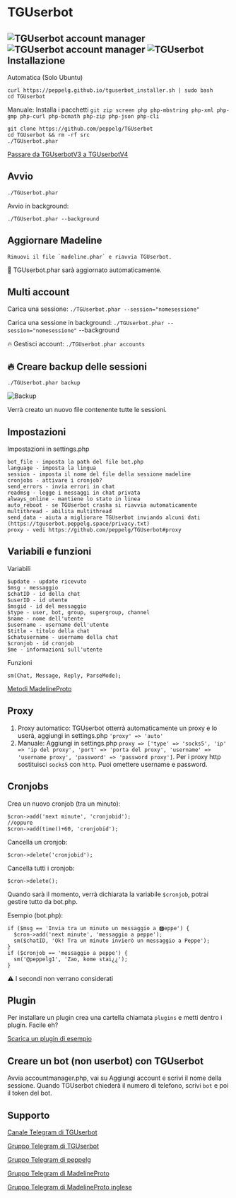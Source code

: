 # TGUserbot
![TGUserbot account manager](https://i.imgur.com/B6TUHyv.png)
![TGUserbot account manager](https://i.imgur.com/USK2Epe.png)
![TGUserbot](https://i.imgur.com/LKit3Ce.png)
Installazione
-------------
Automatica (Solo Ubuntu)

	curl https://peppelg.github.io/tguserbot_installer.sh | sudo bash
	cd TGUserbot

Manuale:
Installa i pacchetti `git zip screen php php-mbstring php-xml php-gmp php-curl php-bcmath php-zip php-json php-cli`

	git clone https://github.com/peppelg/TGUserbot
	cd TGUserbot && rm -rf src
	./TGUserbot.phar
	
[Passare da TGUserbotV3 a TGUserbotV4](https://t.me/TGUserbotChannel/13)


Avvio
-----
	./TGUserbot.phar
Avvio in background:

	./TGUserbot.phar --background

Aggiornare Madeline
------------------
	Rimuovi il file `madeline.phar` e riavvia TGUserbot.
	
🌟 TGUserbot.phar sarà aggiornato automaticamente.


Multi account
-------------
Carica una sessione: `./TGUserbot.phar --session="nomesessione"`

Carica una sessione in background: `./TGUserbot.phar --session="nomesessione"` --background

🔥 Gestisci account: `./TGUserbot.phar accounts`

🔥 Creare backup delle sessioni
----------------------------
`./TGUserbot.phar backup`

![Backup](https://i.imgur.com/8js8yQT.png)

Verrà creato un nuovo file contenente tutte le sessioni.

Impostazioni
---------------
Impostazioni in settings.php

	bot_file - imposta la path del file bot.php
	language - imposta la lingua
	session - imposta il nome del file della sessione madeline
	cronjobs - attivare i cronjob?
	send_errors - invia errori in chat
	readmsg - legge i messaggi in chat privata
	always_online - mantiene lo stato in linea
	auto_reboot - se TGUserbot crasha si riavvia automaticamente
	multithread - abilita multithread
	send_data - aiuta a migliorare TGUserbot inviando alcuni dati (https://tguserbot.peppelg.space/privacy.txt)
	proxy - vedi https://github.com/peppelg/TGUserbot#proxy


Variabili e funzioni
--------------------
Variabili

	$update - update ricevuto
	$msg - messaggio
	$chatID - id della chat
	$userID - id utente
	$msgid - id del messaggio
	$type - user, bot, group, supergroup, channel
	$name - nome dell'utente
	$username - username dell'utente
	$title - titolo della chat
	$chatusername - username della chat
	$cronjob - id cronjob
	$me - informazioni sull'utente


Funzioni

	sm(Chat, Message, Reply, ParseMode);

[Metodi MadelineProto](https://docs.madelineproto.xyz/API_docs/methods/)

Proxy
------
1. Proxy automatico: TGUserbot otterrà automaticamente un proxy e lo userà, aggiungi in settings.php ```'proxy' => 'auto'```
2. Manuale: Aggiungi in settings.php ```proxy => ['type' => 'socks5', 'ip' => 'ip del proxy', 'port' => 'porta del proxy', 'username' => 'username proxy', 'password' => 'password proxy']```. Per i proxy http sostituisci `socks5` con `http`. Puoi omettere username e password.

Cronjobs
---------
Crea un nuovo cronjob (tra un minuto):

	$cron->add('next minute', 'cronjobid');
	//oppure
	$cron->add(time()+60, 'cronjobid');

Cancella un cronjob:

	$cron->delete('cronjobid');

Cancella tutti i cronjob:

	$cron->delete();

Quando sarà il momento, verrà dichiarata la variabile `$cronjob`, potrai gestire tutto da bot.php.

Esempio (bot.php):

	if ($msg == 'Invia tra un minuto un messaggio a 🅱️eppe') {
	  $cron->add('next minute', 'messaggio a peppe');
	  sm($chatID, 'Ok! Tra un minuto invierò un messaggio a Peppe');
	}
	if ($cronjob == 'messaggio a peppe') {
	  sm('@peppelg1', 'Zao, kome stai¿¿');
	}

⚠️ I secondi non verrano considerati

Plugin
-------
Per installare un plugin crea una cartella chiamata `plugins` e metti dentro i plugin. Facile eh?

[Scarica un plugin di esempio](https://peppelg.github.io/tguserbotPlugin_memoryusage.php)


Creare un bot (non userbot) con TGUserbot
------------------------------------------
Avvia accountmanager.php, vai su Aggiungi account e scrivi il nome della sessione. Quando TGUserbot chiederà il numero di telefono, scrivi `bot` e poi il token del bot.

Supporto
--------
[Canale Telegram di TGUserbot](https://t.me/TGUserbotChannel)

[Gruppo Telegram di TGUserbot](https://t.me/joinchat/HIyPnk3GQ7525LpP62yIWA)

[Gruppo Telegram di peppelg](https://t.me/joinchat/AAAAAEHRBNZBqxOlwtwBaQ)

[Gruppo Telegram di MadelineProto](https://t.me/pwrtelegramgroupita)

[Gruppo Telegram di MadelineProto inglese](https://t.me/joinchat/Bgrajz6K-aJKu0IpGsLpBg)
